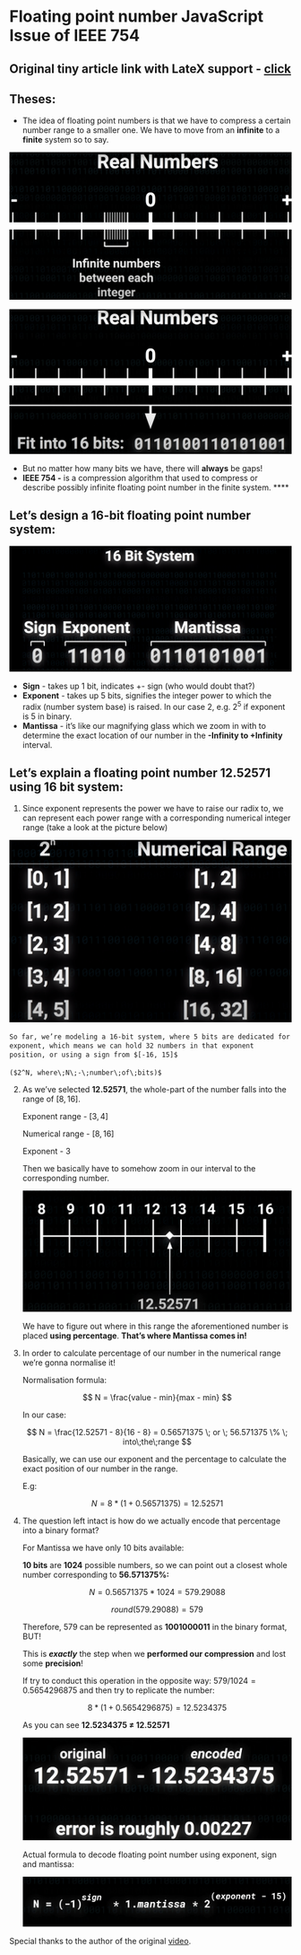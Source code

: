 # Floating point number JavaScript Issue of IEEE 754

## Original tiny article link with LateX support - [click](https://nutritious-larch-59b.notion.site/Floating-point-number-JavaScript-Issue-of-IEEE-754-b7392ade15904125b225b3d0b2d3eeb8)

## Theses:

- The idea of floating point numbers is that we have to compress a certain number range to a smaller one. We have to move from an **infinite** to a **finite** system so to say.

![Untitled](./assets/Untitled.png)

![Untitled](./assets/Untitled%201.png)

- But no matter how many bits we have, there will **always** be gaps!
- **IEEE 754 -** is a compression algorithm that used to compress or describe possibly infinite floating point number in the finite system. ****

## Let’s design a 16-bit floating point number system:

![Untitled](./assets/Untitled%202.png)

- **Sign** - takes up 1 bit, indicates +- sign (who would doubt that?)
- **Exponent** - takes up 5 bits, signifies the integer power to which the radix (number system base) is raised. In our case 2, e.g. $2^5$ if exponent is 5 in binary.
- **Mantissa** - it’s like our magnifying glass which we zoom in with to determine the exact location of our number in the **-Infinity to +Infinity** interval.



## Let’s explain a floating point number 12.52571 using 16 bit system:

1. Since exponent represents the power we have to raise our radix to, we can represent each power range with a corresponding numerical integer range (take a look at the picture below)


![Untitled](./assets/Untitled%203.png)
    
    So far, we’re modeling a 16-bit system, where 5 bits are dedicated for exponent, which means we can hold 32 numbers in that exponent position, or using a sign from $[-16, 15]$
    
    ($2^N, where\;N\;-\;number\;of\;bits)$

2. As we’ve selected **12.52571**, the whole-part of the number falls into the range of  $[8, 16]$.

   Exponent range - $[3, 4]$

   Numerical range - $[8, 16]$

   Exponent - 3

   Then we basically have to somehow zoom in our interval to the corresponding number.

   ![Untitled](./assets/Untitled%204.png)

   We have to figure out where in this range the aforementioned number is placed **using percentage**. **That’s where Mantissa comes in!**

3. In order to calculate percentage of our number in the numerical range we’re gonna normalise it!

   Normalisation formula:

   $$
   N = \frac{value - min}{max - min}
   $$

   In our case:

   $$
   N = \frac{12.52571 - 8}{16 - 8} = 0.56571375 \; or \; 56.571375 \% \; into\;the\;range
   $$

   Basically, we can use our exponent and the percentage to calculate the exact position of our number in the range.

   E.g:

   $$
   N = 8 * (1 + 0.56571375) = 12.52571
   $$

4. The question left intact is how do we actually encode that percentage into a binary format?

   For Mantissa we have only 10 bits available:

   **10 bits** are **1024** possible numbers, so we can point out a closest whole number corresponding to **56.571375%:**

   $$
   N = 0.56571375 * 1024 = 579.29088
   $$

   $$
   round(579.29088) = 579
   $$

   Therefore, 579 can be represented as **1001000011** in the binary format, BUT!

   This is ***exactly*** the step when we **performed our compression** and lost some **precision**!

   If try to conduct this operation in the opposite way: $579 / 1024 = 0.5654296875$ and then try to replicate the number:

   $$
   8 * (1 + 0.5654296875) = 12.5234375
   $$

   As you can see **12.5234375 ≠ 12.52571**

   ![Untitled](./assets/Untitled%205.png)

   Actual formula to decode floating point number using exponent, sign and mantissa:

   ![Untitled](./assets/Untitled%206.png)

Special thanks to the author of the original [video](https://youtu.be/wPBjd-vb9eI).